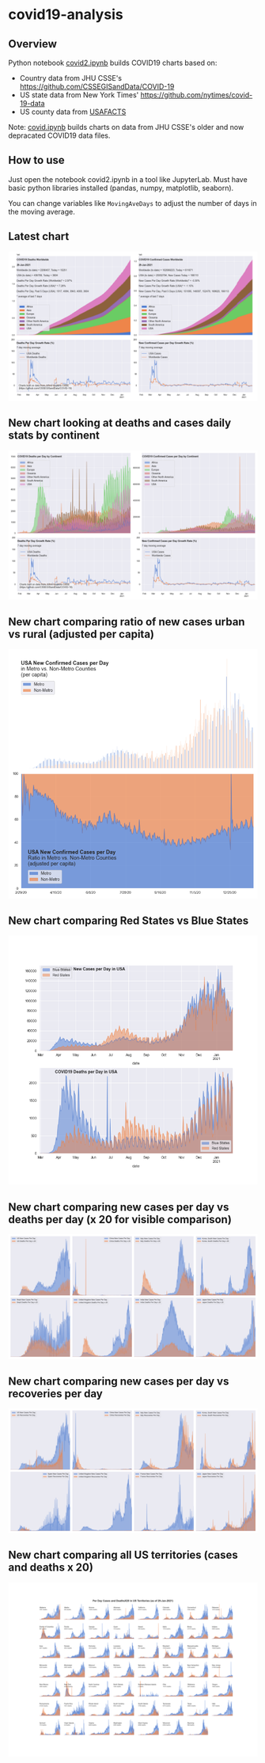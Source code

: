 # covid19-analysis

## Overview
Python notebook [covid2.ipynb](https://github.com/danlaw/covid19-analysis/blob/master/covid2.ipynb) builds COVID19 charts based on:
* Country data from JHU CSSE's https://github.com/CSSEGISandData/COVID-19
* US state data from New York Times' https://github.com/nytimes/covid-19-data
* US county data from [USAFACTS](https://usafacts.org/visualizations/coronavirus-covid-19-spread-map/)

Note: [covid.ipynb](https://github.com/danlaw/covid19-analysis/blob/master/covid.ipynb) builds charts on data from JHU CSSE's older and now depracated COVID19 data files.

## How to use
Just open the notebook covid2.ipynb in a tool like JupyterLab. Must have basic python libraries installed (pandas, numpy, matplotlib, seaborn).

You can change variables like ``MovingAveDays`` to adjust the number of days in the moving average.

## Latest chart
![Latest chart](charts/20210129-covid19-chart.png)

## New chart looking at deaths and cases daily stats by continent
![Comparison chart](charts/20210129-covid19-chart-perday.png)

## New chart comparing ratio of new cases urban vs rural (adjusted per capita)
![Urban rural per capita chart](charts/20210129-US-counties-urban-vs-rural-per-capita.png)

## New chart comparing Red States vs Blue States
![Red vs Blue chart](charts/20210129-compare-daily-red-vs-blue-states.png)

## New chart comparing new cases per day vs deaths per day (x 20 for visible comparison)
![Comparison chart](charts/20210129-comparison-chart.png)

## New chart comparing new cases per day vs recoveries per day
![Recovery chart](charts/20210129-comparison-recovery-chart.png)

## New chart comparing all US territories (cases and deaths x 20)
![Territories chart](charts/20210129-compare-US-territories.png)

